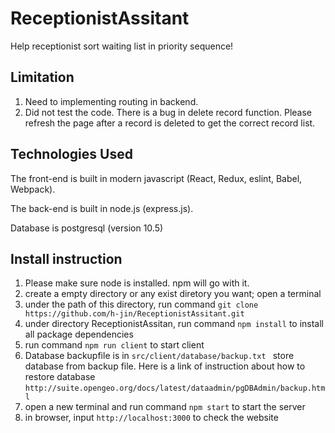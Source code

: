 # ReceptionistAssitant

Help receptionist sort waiting list in priority sequence!

## Limitation

1.  Need to implementing routing in backend.
2.  Did not test the code. There is a bug in delete record function. 
    Please refresh the page after a record is deleted to get the correct record list.

## Technologies Used

The front-end is built in modern javascript (React, Redux, eslint, Babel, Webpack).

The back-end is built in node.js (express.js).

Database is postgresql (version 10.5)


## Install instruction
1.  Please make sure node is installed. npm will go with it. 
2.  create a empty directory or any exist diretory you want; open a terminal
3.  under the path of this directory, run command
    `git clone https://github.com/h-jin/ReceptionistAssitant.git`
4.  under directory ReceptionistAssitan, run command `npm install`  to install all package dependencies
5.  run command `npm run client` to start client
6.  Database backupfile is in `src/client/database/backup.txt ` 
    store database from backup file. Here is a link of instruction about how to restore database                       `http://suite.opengeo.org/docs/latest/dataadmin/pgDBAdmin/backup.html`
6.  open a new terminal and run command `npm start` to start the server
7.  in browser, input `http://localhost:3000` to check the website
 
